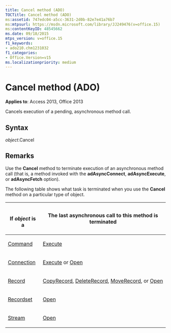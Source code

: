 ```yaml
---
title: Cancel method (ADO)
TOCTitle: Cancel method (ADO)
ms:assetid: 747edc04-a5cc-3631-2d0b-82e7e41a76b7
ms:mtpsurl: https://msdn.microsoft.com/library/JJ249476(v=office.15)
ms:contentKeyID: 48545662
ms.date: 09/18/2015
mtps_version: v=office.15
f1_keywords:
- ado210.chm1231032
f1_categories:
- Office.Version=v15
ms.localizationpriority: medium
---
```


# Cancel method (ADO)

**Applies to**: Access 2013, Office 2013

Cancels execution of a pending, asynchronous method call.

## Syntax

*object*.Cancel

## Remarks

Use the **Cancel** method to terminate execution of an asynchronous method call (that is, a method invoked with the **adAsyncConnect**, **adAsyncExecute**, or **adAsyncFetch** option).

The following table shows what task is terminated when you use the **Cancel** method on a particular type of object.

<table>
<colgroup>
<col />
<col />
</colgroup>
<thead>
<tr class="header">
<th><p><br />
If <em>object</em> is a</p></th>
<th><p>The last asynchronous call to this method is terminated</p></th>
</tr>
</thead>
<tbody>
<tr class="odd">
<td><p><a href="command-object-ado.md">Command</a></p></td>
<td><p><a href="https://docs.microsoft.com/office/vba/access/concepts/miscellaneous/execute-method-ado-command">Execute</a></p></td>
</tr>
<tr class="even">
<td><p><a href="connection-object-ado.md">Connection</a></p></td>
<td><p><a href="https://docs.microsoft.com/office/vba/access/concepts/miscellaneous/execute-method-ado-connection">Execute</a> or <a href="open-method-ado-connection.md">Open</a></p></td>
</tr>
<tr class="odd">
<td><p><a href="record-object-ado.md">Record</a></p></td>
<td><p><a href="copyrecord-method-ado.md">CopyRecord</a>, <a href="deleterecord-method-ado.md">DeleteRecord</a>, <a href="moverecord-method-ado.md">MoveRecord</a>, or <a href="open-method-ado-record.md">Open</a></p></td>
</tr>
<tr class="even">
<td><p><a href="recordset-object-ado.md">Recordset</a></p></td>
<td><p><a href="open-method-ado-recordset.md">Open</a></p></td>
</tr>
<tr class="odd">
<td><p><a href="stream-object-ado.md">Stream</a></p></td>
<td><p><a href="open-method-ado-stream.md">Open</a></p></td>
</tr>
</tbody>
</table>

